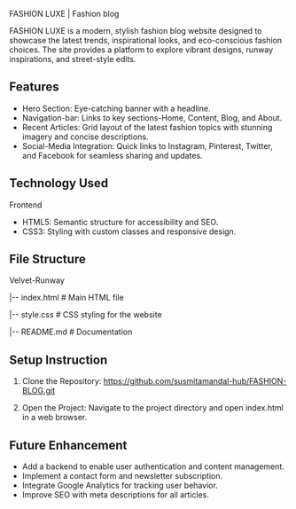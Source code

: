 
FASHION LUXE | Fashion blog

FASHION LUXE is a modern, stylish fashion blog website designed to showcase the latest trends, inspirational looks, and eco-conscious fashion choices. The site provides a platform to explore vibrant designs, runway inspirations, and street-style edits.




## Features

- Hero Section: Eye-catching banner with a headline.
- Navigation-bar: Links to key sections-Home, Content, Blog, and About.
- Recent Articles: Grid layout of the latest fashion topics with stunning imagery and concise descriptions.
- Social-Media Integration: Quick links to Instagram, Pinterest, Twitter, and Facebook for seamless sharing and updates.


## Technology Used
Frontend

- HTML5: Semantic structure for accessibility and SEO.
- CSS3: Styling with custom classes and responsive design.




## File Structure
Velvet-Runway

|-- index.html    # Main HTML file

|-- style.css          # CSS styling for the website


|-- README.md          # Documentation
## Setup Instruction
1. Clone the Repository: https://github.com/susmitamandal-hub/FASHION-BLOG.git

2. Open the Project: Navigate to the project directory and open index.html in a web browser.


## Future Enhancement
- Add a backend to enable user authentication and content management.
- Implement a contact form and newsletter subscription.
- Integrate Google Analytics for tracking user behavior.
- Improve SEO with meta descriptions for all articles.
